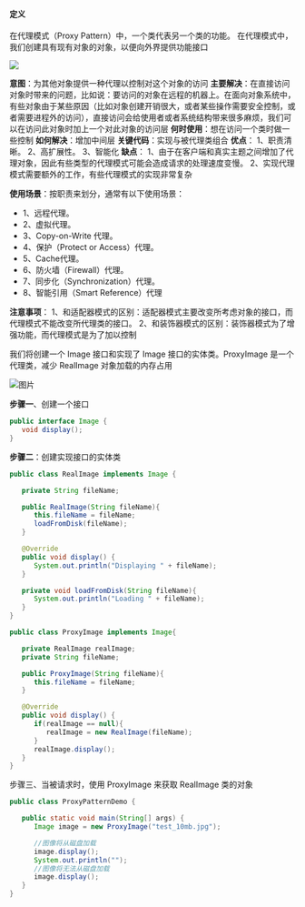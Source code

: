 #### 定义
在代理模式（Proxy Pattern）中，一个类代表另一个类的功能。
在代理模式中，我们创建具有现有对象的对象，以便向外界提供功能接口

![](https://i.loli.net/2018/03/10/5aa2b7b6da20f.png)

**意图**：为其他对象提供一种代理以控制对这个对象的访问
**主要解决**：在直接访问对象时带来的问题，比如说：要访问的对象在远程的机器上。在面向对象系统中，有些对象由于某些原因（比如对象创建开销很大，或者某些操作需要安全控制，或者需要进程外的访问），直接访问会给使用者或者系统结构带来很多麻烦，我们可以在访问此对象时加上一个对此对象的访问层
**何时使用**：想在访问一个类时做一些控制
**如何解决**：增加中间层
**关键代码**：实现与被代理类组合
**优点**： 1、职责清晰。 2、高扩展性。 3、智能化
**缺点**： 1、由于在客户端和真实主题之间增加了代理对象，因此有些类型的代理模式可能会造成请求的处理速度变慢。 2、实现代理模式需要额外的工作，有些代理模式的实现非常复杂

**使用场景**：按职责来划分，通常有以下使用场景：
- 1、远程代理。
- 2、虚拟代理。
- 3、Copy-on-Write 代理。
- 4、保护（Protect or Access）代理。
- 5、Cache代理。
- 6、防火墙（Firewall）代理。
- 7、同步化（Synchronization）代理。
- 8、智能引用（Smart Reference）代理

**注意事项**： 1、和适配器模式的区别：适配器模式主要改变所考虑对象的接口，而代理模式不能改变所代理类的接口。 2、和装饰器模式的区别：装饰器模式为了增强功能，而代理模式是为了加以控制

我们将创建一个 Image 接口和实现了 Image 接口的实体类。ProxyImage 是一个代理类，减少 RealImage 对象加载的内存占用

![图片](https://i.loli.net/2018/01/26/5a6b068ac3ba1.png)

**步骤一**、创建一个接口
```java
public interface Image {
   void display();
}
```
**步骤二**：创建实现接口的实体类
```java
public class RealImage implements Image {

   private String fileName;

   public RealImage(String fileName){
      this.fileName = fileName;
      loadFromDisk(fileName);
   }

   @Override
   public void display() {
      System.out.println("Displaying " + fileName);
   }

   private void loadFromDisk(String fileName){
      System.out.println("Loading " + fileName);
   }
}
```
```java
public class ProxyImage implements Image{

   private RealImage realImage;
   private String fileName;

   public ProxyImage(String fileName){
      this.fileName = fileName;
   }

   @Override
   public void display() {
      if(realImage == null){
         realImage = new RealImage(fileName);
      }
      realImage.display();
   }
}
```
步骤三、当被请求时，使用 ProxyImage 来获取 RealImage 类的对象
```java
public class ProxyPatternDemo {

   public static void main(String[] args) {
      Image image = new ProxyImage("test_10mb.jpg");

      //图像将从磁盘加载
      image.display();
      System.out.println("");
      //图像将无法从磁盘加载
      image.display();
   }
}
```
